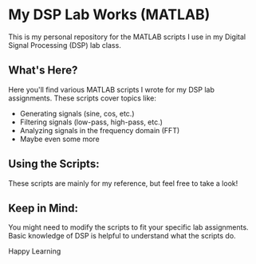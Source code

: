 # My DSP Lab Works (MATLAB)
This is my personal repository for the MATLAB scripts I use in my Digital Signal Processing (DSP) lab class.

## What's Here?

Here you'll find various MATLAB scripts I wrote for my DSP lab assignments. These scripts cover topics like:

- Generating signals (sine, cos, etc.)
- Filtering signals (low-pass, high-pass, etc.)
- Analyzing signals in the frequency domain (FFT)
- Maybe even some more

## Using the Scripts:

These scripts are mainly for my reference, but feel free to take a look!

## Keep in Mind:

You might need to modify the scripts to fit your specific lab assignments.
Basic knowledge of DSP is helpful to understand what the scripts do.

Happy Learning
